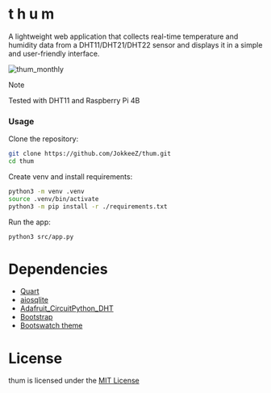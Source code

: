 # t h u m
A lightweight web application that collects real-time temperature and humidity data from a DHT11/DHT21/DHT22 sensor and displays it in a simple and user-friendly interface.

![thum_monthly](https://github.com/user-attachments/assets/0f72e5e4-8393-4b76-b83b-b785aca523b4)

> [!NOTE]
> Tested with DHT11 and Raspberry Pi 4B

### Usage
Clone the repository:
```sh
git clone https://github.com/JokkeeZ/thum.git
cd thum
```

Create venv and install requirements:
```sh
python3 -m venv .venv
source .venv/bin/activate
python3 -m pip install -r ./requirements.txt
```

Run the app:
```sh
python3 src/app.py
```

# Dependencies
- [Quart](https://github.com/pallets/quart)
- [aiosqlite](https://github.com/omnilib/aiosqlite)
- [Adafruit_CircuitPython_DHT](https://github.com/adafruit/Adafruit_CircuitPython_DHT)
- [Bootstrap](https://getbootstrap.com/)
- [Bootswatch theme](https://bootswatch.com/)

# License
thum is licensed under the [MIT License](https://github.com/JokkeeZ/thum/blob/main/LICENSE)
